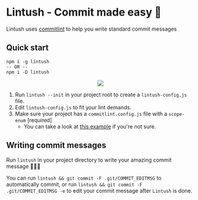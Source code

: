 # Lintush - Commit made easy 🦄

Lintush uses [commitlint](https://github.com/conventional-changelog/commitlint) to help you write standard commit messages


## Quick start

``` shell
npm i -g lintush
-- OR --
npm i -D lintush
```

<p align="center"><img src="https://user-images.githubusercontent.com/4939021/71554157-4ef3a100-2a24-11ea-97a5-bdc2a15292ea.gif?raw=true"/></p>

1. Run ```lintush --init``` in your project root to create a ```lintush-config.js``` file.
1. Edit ```lintush-config.js``` to fit your lint demands.
1. Make sure your project has a ```commitlint.config.js``` file with a ```scope-enum``` [required]
    * You can take a look at [this example](https://github.com/conventional-changelog/commitlint/tree/master/%40commitlint/config-conventional) if you're not sure.


## Writing commit messages

Run ```lintush``` in your project directory to write your amazing commit message 🦄🦄🦄

You can run ```lintush && git commit -F .git/COMMIT_EDITMSG``` to automatically commit,
or run ```lintush && git commit -F .git/COMMIT_EDITMSG -e``` to edit your commit message after ```Lintush``` is done.


